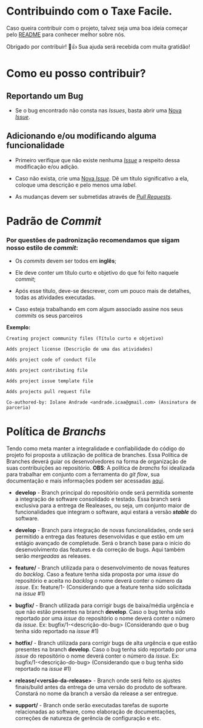 # Contribuindo com o Taxe Facile. 

Caso queira contribuir com o projeto, talvez seja uma boa ideia começar pelo [README](https://github.com/LaTaxeEstLeVol/TaxeFacile/blob/master/README.md) para conhecer melhor sobre nós.

Obrigado por contribuir! :tada::+1: Sua ajuda será recebida com muita gratidão!


# Como eu posso contribuir?

## Reportando um Bug

* Se o bug encontrado não consta nas _Issues_, basta abrir uma [Nova _Issue_](https://github.com/LaTaxeEstLeVol/TaxeFacile/issues/new).


## Adicionando e/ou modificando alguma funcionalidade

* Primeiro verifique que não existe nenhuma [_Issue_](https://github.com/https://github.com/LaTaxeEstLeVol/TaxeFacile/issues) a respeito dessa modificação e/ou adição.

* Caso não exista, crie uma [Nova _Issue_](https://github.com/LaTaxeEstLeVol/TaxeFacile/issues/new). Dê um título significativo a ela, coloque uma descrição e pelo menos uma _label_.

* As mudanças devem ser submetidas através de [_Pull Requests_](https://github.com/LaTaxeEstLeVol/TaxeFacile/issues/new/compare).


# Padrão de _Commit_

### Por questões de padronização recomendamos que sigam nosso estilo de _commit_:

* Os _commits_ devem ser todos em __inglês__;

* Ele deve conter um título curto e objetivo do que foi feito naquele _commit_;

* Após esse título, deve-se descrever, com um pouco mais de detalhes, todas as atividades executadas.

* Caso esteja trabalhando em com algum associado assine nos seus _commits_ os seus parceiros

__Exemplo:__

    Creating project community files (Título curto e objetivo)

    Adds project license (Descrição de uma das atividades)

    Adds project code of conduct file

    Adds project contributing file

    Adds project issue template file

    Adds projects pull request file

    Co-authored-by: Iolane Andrade <andrade.icaa@gmail.com> (Assinatura de parceria)

# Política de _Branchs_

Tendo como meta manter a integralidade e confiabilidade do código do projeto foi proposta a utilização de política de branches.
Essa Política de Branches deverá guiar os desenvolvedores na forma de organização de suas contribuições ao repositório.
__OBS__: A política de _branchs_ foi idealizada para trabalhar em conjunto com a ferramenta do _git flow_, sua documentação e mais informações podem ser acessadas [aqui](https://github.com/nvie/gitflow).

* __develop__ - Branch principal do repositório onde será permitida somente a integração de software consolidado e testado. Essa branch será exclusiva para a entrega de Realeases, ou seja, um conjunto maior de funcionalidades que integram o software, aqui estará a versão _**stable**_ do software.

* __develop__ - Branch para integração de novas funcionalidades, onde será permitido a entrega das features desenvolvidas e que estão em um estágio avançado de completude. Será o branch base para o início do desenvolvimento das features e da correção de bugs. Aqui também serão _mergeadas_ as releases.

* __feature/<nome-da-feature>__ - Branch utilizada para o desenvolvimento de novas features do _backlog_. Caso a feature tenha sida proposta por uma _issue_ do repositório e aceita no _backlog_ o nome deverá conter o número da _issue_.
Ex: feature/1-<nome-da-nova-feature> (Considerando que a feature tenha sido solicitada na _issue_ #1)

* __bugfix/<nome-do-bug>__ - Branch utilizada para corrigir bugs de baixa/média urgência e que não estão presentes na branch __develop__. Caso o bug tenha sido reportado por uma _issue_ do repositório o nome deverá conter o número da _issue_.
 Ex: bugfix/1-<descrição-do-bug> (Considerando que o bug tenha sido reportado na _issue_ #1)

* __hotfix/<nome-do-bug>__ - Branch utilizada para corrigir bugs de alta urgência e que estão presentes na branch __develop__. Caso o bug tenha sido reportado por uma _issue_ do repositório o nome deverá conter o número da _issue_.
 Ex: bugfix/1-<descrição-do-bug> (Considerando que o bug tenha sido reportado na _issue_ #1)

* __release/<versão-da-release>__ - Branch onde será feito os ajustes finais/build antes da entrega de uma versão do produto de software. Constará no nome da branch a versão da release a ser entregue.

* __support/<tema-ou-natureza>__ - Branch onde serão executadas tarefas de suporte relacionadas ao software, como elaboração de documentações, correções de natureza de gerência de configuração e etc.

